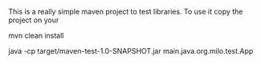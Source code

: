 

This is a really simple maven project to test libraries.
To use it copy the project on your

mvn clean install

java -cp target/maven-test-1.0-SNAPSHOT.jar main.java.org.milo.test.App